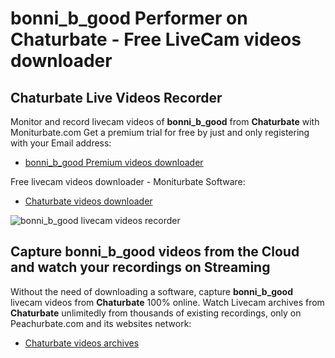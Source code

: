 # bonni_b_good Performer on Chaturbate - Free LiveCam videos downloader

## Chaturbate Live Videos Recorder

Monitor and record livecam videos of **bonni_b_good** from **Chaturbate** with Moniturbate.com
Get a premium trial for free by just and only registering with your Email address:
* [bonni_b_good Premium videos downloader](https://moniturbate.com/request-demo-licence-key.html)

Free livecam videos downloader - Moniturbate Software:
* [Chaturbate videos downloader](https://moniturbate.com/moniturbate-download-software.html)

![bonni_b_good livecam videos recorder](https://peachurnet.com/templates/moniturbate-software.png)


## Capture bonni_b_good videos from the Cloud and watch your recordings on Streaming

Without the need of downloading a software, capture **bonni_b_good** livecam videos from **Chaturbate** 100% online.
Watch Livecam archives from **Chaturbate** unlimitedly from thousands of existing recordings, only on Peachurbate.com and its websites network:
* [Chaturbate videos archives](https://peachurnet.com/)